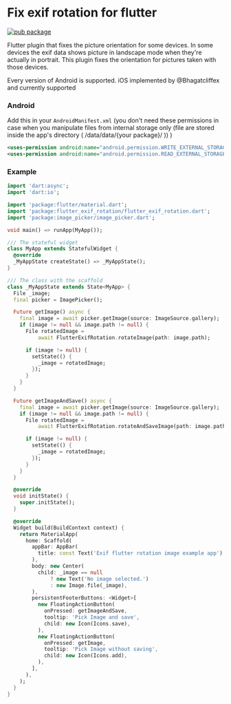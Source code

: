 # Fix exif rotation for flutter

[![pub package](https://img.shields.io/pub/v/flutter_exif_rotation.svg)](https://pub.dartlang.org/packages/flutter_exif_rotation)

Flutter plugin that fixes the picture orientation for some devices.
In some devices the exif data shows picture in landscape mode when they're actually in portrait. 
This plugin fixes the orientation for pictures taken with those devices.

Every version of Android is supported.
iOS implemented by @Bhagatcliffex and currently supported

### Android

Add this in your `AndroidManifest.xml` (you don't need these permissions in case when you manipulate files from internal storage only (file are stored inside the app's directory ( /data/data/{your package}/ )) )

```xml
<uses-permission android:name="android.permission.WRITE_EXTERNAL_STORAGE"/>
<uses-permission android:name="android.permission.READ_EXTERNAL_STORAGE"/>
```

### Example

```dart
import 'dart:async';
import 'dart:io';

import 'package:flutter/material.dart';
import 'package:flutter_exif_rotation/flutter_exif_rotation.dart';
import 'package:image_picker/image_picker.dart';

void main() => runApp(MyApp());

/// The stateful widget
class MyApp extends StatefulWidget {
  @override
  _MyAppState createState() => _MyAppState();
}

/// The class with the scaffold
class _MyAppState extends State<MyApp> {
  File _image;
  final picker = ImagePicker();

  Future getImage() async {
    final image = await picker.getImage(source: ImageSource.gallery);
    if (image != null && image.path != null) {
      File rotatedImage =
          await FlutterExifRotation.rotateImage(path: image.path);

      if (image != null) {
        setState(() {
          _image = rotatedImage;
        });
      }
    }
  }

  Future getImageAndSave() async {
    final image = await picker.getImage(source: ImageSource.gallery);
    if (image != null && image.path != null) {
      File rotatedImage =
          await FlutterExifRotation.rotateAndSaveImage(path: image.path);

      if (image != null) {
        setState(() {
          _image = rotatedImage;
        });
      }
    }
  }

  @override
  void initState() {
    super.initState();
  }

  @override
  Widget build(BuildContext context) {
    return MaterialApp(
      home: Scaffold(
        appBar: AppBar(
          title: const Text('Exif flutter rotation image example app'),
        ),
        body: new Center(
          child: _image == null
              ? new Text('No image selected.')
              : new Image.file(_image),
        ),
        persistentFooterButtons: <Widget>[
          new FloatingActionButton(
            onPressed: getImageAndSave,
            tooltip: 'Pick Image and save',
            child: new Icon(Icons.save),
          ),
          new FloatingActionButton(
            onPressed: getImage,
            tooltip: 'Pick Image without saving',
            child: new Icon(Icons.add),
          ),
        ],
      ),
    );
  }
}

```
